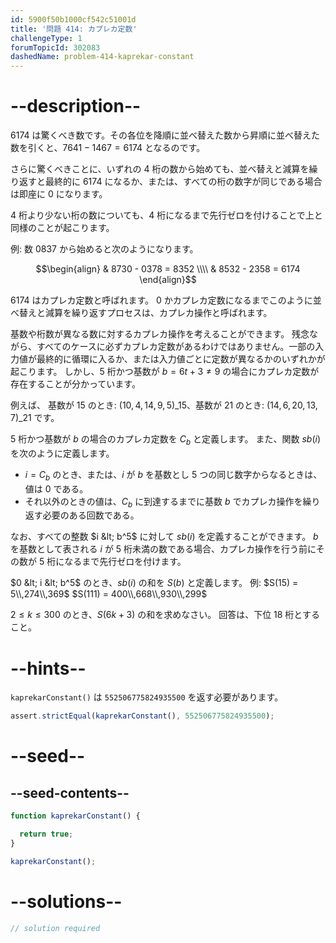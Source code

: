 ```yaml
---
id: 5900f50b1000cf542c51001d
title: '問題 414: カプレカ定数'
challengeType: 1
forumTopicId: 302083
dashedName: problem-414-kaprekar-constant
---
```


# --description--

6174 は驚くべき数です。その各位を降順に並べ替えた数から昇順に並べ替えた数を引くと、$7641 - 1467 = 6174$ となるのです。

さらに驚くべきことに、いずれの 4 桁の数から始めても、並べ替えと減算を繰り返すと最終的に 6174 になるか、または、すべての桁の数字が同じである場合は即座に 0 になります。

4 桁より少ない桁の数についても、4 桁になるまで先行ゼロを付けることで上と同様のことが起こります。

例: 数 0837 から始めると次のようになります。

$$\begin{align}   & 8730 - 0378 = 8352 \\\\
  & 8532 - 2358 = 6174 \end{align}$$

6174 はカプレカ定数と呼ばれます。 0 かカプレカ定数になるまでこのように並べ替えと減算を繰り返すプロセスは、カプレカ操作と呼ばれます。

基数や桁数が異なる数に対するカプレカ操作を考えることができます。 残念ながら、すべてのケースに必ずカプレカ定数があるわけではありません。一部の入力値が最終的に循環に入るか、または入力値ごとに定数が異なるかのいずれかが起こります。 しかし、5 桁かつ基数が $b = 6t + 3 ≠ 9$ の場合にカプレカ定数が存在することが分かっています。

例えば、 基数が 15 のとき: ${(10, 4, 14, 9, 5)}\_{15}$、基数が 21 のとき: $(14, 6, 20, 13, 7)\_{21}$ です。

5 桁かつ基数が $b$ の場合のカプレカ定数を $C_b$ と定義します。 また、関数 $sb(i)$ を次のように定義します。

- $i = C_b$ のとき、または、$i$ が $b$ を基数とし 5 つの同じ数字からなるときは、値は 0 である。
- それ以外のときの値は、$C_b$ に到達するまでに基数 $b$ でカプレカ操作を繰り返す必要のある回数である。

なお、すべての整数 $i &lt; b^5$ に対して $sb(i)$ を定義することができます。 $b$ を基数として表される $i$ が 5 桁未満の数である場合、カプレカ操作を行う前にその数が 5 桁になるまで先行ゼロを付けます。

$0 &lt; i &lt; b^5$ のとき、$sb(i)$ の和を $S(b)$ と定義します。 例: $S(15) = 5\\,274\\,369$ $S(111) = 400\\,668\\,930\\,299$

$2 ≤ k ≤ 300$ のとき、$S(6k + 3)$ の和を求めなさい。 回答は、下位 18 桁とすること。

# --hints--

`kaprekarConstant()` は `552506775824935500` を返す必要があります。

```js
assert.strictEqual(kaprekarConstant(), 552506775824935500);
```

# --seed--

## --seed-contents--

```js
function kaprekarConstant() {

  return true;
}

kaprekarConstant();
```

# --solutions--

```js
// solution required
```

